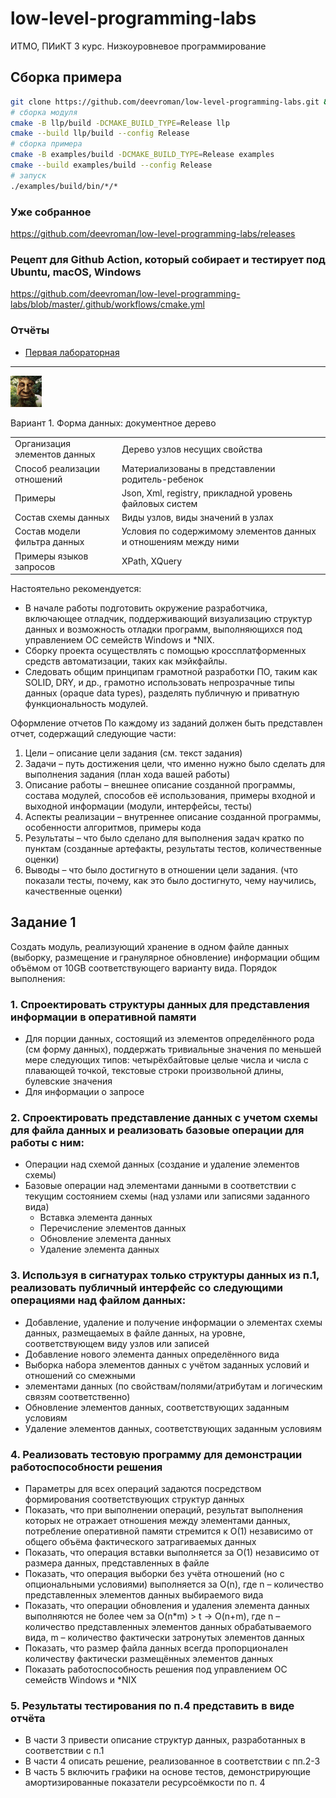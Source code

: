 # low-level-programming-labs

ИТМО, ПИиКТ 3 курс. Низкоуровневое программирование

## Сборка примера

```bash
git clone https://github.com/deevroman/low-level-programming-labs.git && cd low-level-programming-labs
# сборка модуля
cmake -B llp/build -DCMAKE_BUILD_TYPE=Release llp
cmake --build llp/build --config Release
# сборка примера
cmake -B examples/build -DCMAKE_BUILD_TYPE=Release examples
cmake --build examples/build --config Release
# запуск
./examples/build/bin/*/*
```

### Уже собранное
https://github.com/deevroman/low-level-programming-labs/releases

### Рецепт для Github Action, который собирает и тестирует под Ubuntu, macOS, Windows
https://github.com/deevroman/low-level-programming-labs/blob/master/.github/workflows/cmake.yml

### Отчёты

- [Первая лабораторная](reports/lab1.pdf)

---

<img src="img/mudroe-tainstvennoe-derevo-mem.jpg" width="50">

Вариант 1. Форма данных: документное дерево


<table>
<tr>
	<td> Организация элементов данных
	<td> Дерево узлов несущих свойства
<tr>
	<td> Способ реализации отношений
	<td> Материализованы в представлении родитель-ребенок
<tr>
	<td> Примеры
	<td> Json, Xml, registry, прикладной уровень файловых систем
<tr>
	<td> Состав схемы данных
	<td> Виды узлов, виды значений в узлах
<tr>
	<td> Состав модели фильтра данных
	<td> Условия по содержимому элементов данных и отношениям между ними
<tr>
	<td> Примеры языков запросов
	<td> XPath, XQuery
</table>

Настоятельно рекомендуется:

- В начале работы подготовить окружение разработчика, включающее отладчик, поддерживающий визуализацию структур данных и
  возможность отладки программ, выполняющихся под управлением ОС семейств Windows и *NIX.
- Сборку проекта осуществлять с помощью кроссплатформенных средств автоматизации, таких как мэйкфайлы.
- Следовать общим принципам грамотной разработки ПО, таким как SOLID, DRY, и др., грамотно использовать непрозрачные
  типы данных (opaque data types), разделять публичную и приватную функциональность модулей.

Оформление отчетов
По каждому из заданий должен быть представлен отчет, содержащий следующие части:

1. Цели – описание цели задания (см. текст задания)
2. Задачи – путь достижения цели, что именно нужно было сделать для выполнения задания (план хода
   вашей работы)
3. Описание работы – внешнее описание созданной программы, состава модулей, способов её
   использования, примеры входной и выходной информации (модули, интерфейсы, тесты)
4. Аспекты реализации – внутреннее описание созданной программы, особенности алгоритмов,
   примеры кода
5. Результаты – что было сделано для выполнения задач кратко по пунктам
   (созданные артефакты, результаты тестов, количественные оценки)
6. Выводы – что было достигнуто в отношении цели задания.
   (что показали тесты, почему, как это было достигнуто, чему научились, качественные оценки)

## Задание 1

Создать модуль, реализующий хранение в одном файле данных (выборку, размещение и гранулярное обновление) информации
общим объёмом от 10GB соответствующего варианту вида.
Порядок выполнения:

### 1. Спроектировать структуры данных для представления информации в оперативной памяти

- Для порции данных, состоящий из элементов определённого рода (см форму данных), поддержать тривиальные значения по
  меньшей мере следующих типов: четырёхбайтовые целые числа и числа с плавающей точкой, текстовые строки произвольной
  длины, булевские значения
- Для информации о запросе

### 2. Спроектировать представление данных с учетом схемы для файла данных и реализовать базовые операции для работы с ним:

- Операции над схемой данных (создание и удаление элементов схемы)
- Базовые операции над элементами данными в соответствии с текущим состоянием схемы (над
  узлами или записями заданного вида)
    - Вставка элемента данных
    - Перечисление элементов данных
    - Обновление элемента данных
    - Удаление элемента данных

### 3. Используя в сигнатурах только структуры данных из п.1, реализовать публичный интерфейс со следующими операциями над файлом данных:

* Добавление, удаление и получение информации о элементах схемы данных, размещаемых в файле данных, на уровне,
  соответствующем виду узлов или записей
* Добавление нового элемента данных определённого вида
* Выборка набора элементов данных с учётом заданных условий и отношений со смежными
* элементами данных (по свойствам/полями/атрибутам и логическим связям соответственно)
* Обновление элементов данных, соответствующих заданным условиям
* Удаление элементов данных, соответствующих заданным условиям

### 4. Реализовать тестовую программу для демонстрации работоспособности решения

* Параметры для всех операций задаются посредством формирования соответствующих структур данных
* Показать, что при выполнении операций, результат выполнения которых не отражает отношения между элементами данных,
  потребление оперативной памяти стремится к O(1) независимо от общего объёма фактического затрагиваемых данных
* Показать, что операция вставки выполняется за O(1) независимо от размера данных, представленных в файле
* Показать, что операция выборки без учёта отношений (но с опциональными условиями) выполняется за O(n), где n –
  количество представленных элементов данных выбираемого вида
* Показать, что операции обновления и удаления элемента данных выполняются не более чем за O(n*m) > t -> O(n+m), где n –
  количество представленных элементов данных обрабатываемого вида, m – количество фактически затронутых элементов данных
* Показать, что размер файла данных всегда пропорционален количеству фактически размещённых элементов данных
* Показать работоспособность решения под управлением ОС семейств Windows и *NIX

### 5. Результаты тестирования по п.4 представить в виде отчёта

* В части 3 привести описание структур данных, разработанных в соответствии с п.1
* В части 4 описать решение, реализованное в соответствии с пп.2-3
* В часть 5 включить графики на основе тестов, демонстрирующие амортизированные показатели ресурсоёмкости по п. 4